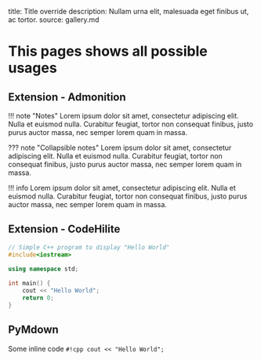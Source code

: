 title: Title override
description: Nullam urna elit, malesuada eget finibus ut, ac tortor.
source: gallery.md

# This pages shows all possible usages

## Extension - Admonition

!!! note "Notes"
    Lorem ipsum dolor sit amet, consectetur adipiscing elit. Nulla et euismod
    nulla. Curabitur feugiat, tortor non consequat finibus, justo purus auctor
    massa, nec semper lorem quam in massa.

??? note "Collapsible notes"
    Lorem ipsum dolor sit amet, consectetur adipiscing elit. Nulla et euismod
    nulla. Curabitur feugiat, tortor non consequat finibus, justo purus auctor
    massa, nec semper lorem quam in massa.

!!! info
    Lorem ipsum dolor sit amet, consectetur adipiscing elit. Nulla et euismod
    nulla. Curabitur feugiat, tortor non consequat finibus, justo purus auctor
    massa, nec semper lorem quam in massa.

## Extension - CodeHilite
```cpp
// Simple C++ program to display "Hello World"
#include<iostream> 
 
using namespace std;

int main() {
    cout << "Hello World";
    return 0;
}
```

## PyMdown
Some inline code `#!cpp cout << "Hello World";`